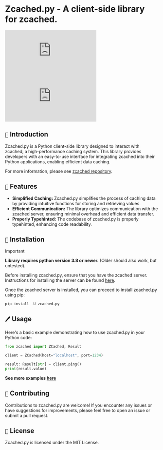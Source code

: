 # Zcached.py - A client-side library for zcached.

![commits](https://img.shields.io/github/commit-activity/w/xXenvy/zcached.py?style=for-the-badge&color=%2315b328)
![license](https://img.shields.io/github/license/xXenvy/zcached.py?style=for-the-badge&color=%2315b328)

## `📜` Introduction
Zcached.py is a Python client-side library designed to interact with zcached, a high-performance caching system.
This library provides developers with an easy-to-use interface for integrating zcached into their Python applications, enabling efficient data caching.

For more information, please see [zcached repository](https://github.com/sectasy0/zcached).

## `🌟` Features
- **Simplified Caching:** Zcached.py simplifies the process of caching data by providing intuitive functions for storing and retrieving values.
- **Efficient Communication:** The library optimizes communication with the zcached server, ensuring minimal overhead and efficient data transfer.
- **Properly Typehinted:** The codebase of zcached.py is properly typehinted, enhancing code readability.

## `🔧` Installation
> [!IMPORTANT]  
> **Library requires python version 3.8 or newer.** (Older should also work, but untested).

Before installing zcached.py, ensure that you have the zcached server. Instructions for installing the server can be found [here](https://github.com/sectasy0/zcached).

Once the zcached server is installed, you can proceed to install zcached.py using pip:
```shell
pip install -U zcached.py
```

## `🖊️` Usage
Here's a basic example demonstrating how to use zcached.py in your Python code:
```py
from zcached import ZCached, Result

client = ZCached(host="localhost", port=1234)

result: Result[str] = client.ping()
print(result.value)
```
**See more examples [here](https://github.com/xXenvy/zcached.py/tree/master/examples)**

## `👥` Contributing
Contributions to zcached.py are welcome!
If you encounter any issues or have suggestions for improvements, please feel free to open an issue or submit a pull request.

## `📕` License
Zcached.py is licensed under the MIT License.
